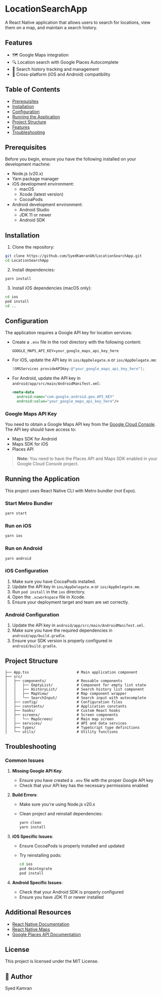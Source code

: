 # LocationSearchApp

A React Native application that allows users to search for locations, view them on a map, and maintain a search history.

## Features

- 🗺️ Google Maps integration
- 🔍 Location search with Google Places Autocomplete
- 📝 Search history tracking and management
- 📱 Cross-platform (iOS and Android) compatibility

## Table of Contents

- [Prerequisites](#prerequisites)
- [Installation](#installation)
- [Configuration](#configuration)
- [Running the Application](#running-the-application)
- [Project Structure](#project-structure)
- [Features](#features)
- [Troubleshooting](#troubleshooting)

## Prerequisites

Before you begin, ensure you have the following installed on your development machine:

- Node.js (v20.x)
- Yarn package manager
- iOS development environment:
  - macOS
  - Xcode (latest version)
  - CocoaPods
- Android development environment:
  - Android Studio
  - JDK 11 or newer
  - Android SDK

## Installation

1. Clone the repository:

```bash
git clone https://github.com/SyedKamranGH/LocationSearchApp.git
cd LocationSearchApp
```

2. Install dependencies:

```bash
yarn install
```

3. Install iOS dependencies (macOS only):

```bash
cd ios
pod install
cd ..
```

## Configuration

The application requires a Google API key for location services:

- Create a `.env` file in the root directory with the following content:

     ```
     GOOGLE_MAPS_API_KEY=your_google_maps_api_key_here
     ```

- For iOS, update the API key in `ios/AppDelegate.m` or `ios/AppDelegate.mm`:

     ```objective-c
     [GMSServices provideAPIKey:@"your_google_maps_api_key_here"];
     ```

- For Android, update the API key in `android/app/src/main/AndroidManifest.xml`:

     ```xml
     <meta-data
       android:name="com.google.android.geo.API_KEY"
       android:value="your_google_maps_api_key_here"/>
     ```

### Google Maps API Key

You need to obtain a Google Maps API key from the [Google Cloud Console](https://console.cloud.google.com/). The API key should have access to:

- Maps SDK for Android
- Maps SDK for iOS
- Places API

> **Note:** You need to have the Places API and Maps SDK enabled in your Google Cloud Console project.

## Running the Application

This project uses React Native CLI with Metro bundler (not Expo).

### Start Metro Bundler

```bash
yarn start
```

### Run on iOS

```bash
yarn ios
```

### Run on Android

```bash
yarn android
```

### iOS Configuration

1. Make sure you have CocoaPods installed.
2. Update the API key in `ios/AppDelegate.m` or `ios/AppDelegate.mm`.
3. Run `pod install` in the `ios` directory.
4. Open the `.xcworkspace` file in Xcode.
5. Ensure your deployment target and team are set correctly.

### Android Configuration

1. Update the API key in `android/app/src/main/AndroidManifest.xml`.
2. Make sure you have the required dependencies in `android/app/build.gradle`.
3. Ensure your SDK version is properly configured in `android/build.gradle`.

## Project Structure

```
├── App.tsx                      # Main application component
├── src/
│   ├── components/              # Reusable components
│   │   ├── EmptyList/           # Component for empty list state
│   │   ├── HistoryList/         # Search history list component
│   │   ├── MapView/             # Map component wrapper
│   │   └── SearchInput/         # Search input with autocomplete
│   ├── config/                  # Configuration files
│   ├── constants/               # Application constants
│   ├── hooks/                   # Custom React hooks
│   ├── screens/                 # Screen components
│   │   └── MapScreen/           # Main map screen
│   ├── services/                # API and data services
│   ├── types/                   # TypeScript type definitions
│   └── utils/                   # Utility functions
```

## Troubleshooting

### Common Issues

1. **Missing Google API Key**:
   - Ensure you have created a `.env` file with the proper Google API key
   - Check that your API key has the necessary permissions enabled

2. **Build Errors**:
   - Make sure you're using Node.js v20.x
   - Clean project and reinstall dependencies:

     ```bash
     yarn clean
     yarn install
     ```

3. **iOS Specific Issues**:
   - Ensure CocoaPods is properly installed and updated
   - Try reinstalling pods:

     ```bash
     cd ios
     pod deintegrate
     pod install
     ```

4. **Android Specific Issues**:
   - Check that your Android SDK is properly configured
   - Ensure you have JDK 11 or newer installed

## Additional Resources

- [React Native Documentation](https://reactnative.dev/docs/getting-started)
- [React Native Maps](https://github.com/react-native-maps/react-native-maps)
- [Google Places API Documentation](https://developers.google.com/maps/documentation/places/web-service/overview)

## License

This project is licensed under the MIT License.

## 👤 Author

Syed Kamran
